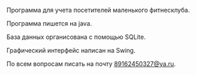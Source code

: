 Программа для учета посетителей маленького фитнесклуба.

Программа пишется на java.

База данных органисована с помощью SQLite.

Графический интерфейс написан на Swing.



По всем вопросам писать на почту 89162450327@ya.ru.